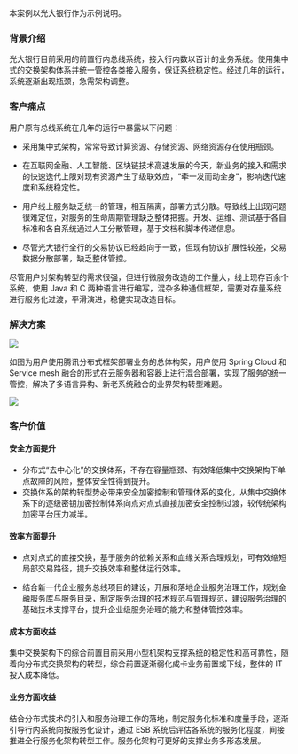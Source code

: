 本案例以光大银行作为示例说明。

### 背景介绍

光大银行目前采用的前置行内总线系统，接入行内数以百计的业务系统。使用集中式的交换架构体系并统一管控各类接入服务，保证系统稳定性。经过几年的运行，系统逐渐出现瓶颈，急需架构调整。

### 客户痛点

用户原有总线系统在几年的运行中暴露以下问题：

- 采用集中式架构，常常导致计算资源、存储资源、网络资源存在使用瓶颈。
- 在互联网金融、人工智能、区块链技术高速发展的今天，新业务的接入和需求的快速迭代上限对现有资源产生了级联效应，“牵一发而动全身”，影响迭代速度和系统稳定性。

- 用户线上服务缺乏统一的管理，相互隔离，部署方式分散。导致线上出现问题很难定位，对服务的生命周期管理缺乏整体把握。开发、运维、测试基于各自标准和各自系统通过人工分散管理，基于文档和脚本传递信息。
- 尽管光大银行全行的交易协议已经趋向于一致，但现有协议扩展性较差，交易数据分散部署，缺乏整体管控。

尽管用户对架构转型的需求很强，但进行微服务改造的工作量大，线上现存百余个系统，使用 Java 和 C 两种语言进行编写，混杂多种通信框架，需要对存量系统进行服务化过渡，平滑演进，稳健实现改造目标。



### 解决方案

![](https://main.qcloudimg.com/raw/437deebd3c7cde363af507ee096538f6.jpg)

如图为用户使用腾讯分布式框架部署业务的总体构架，用户使用 Spring Cloud 和 Service mesh 融合的形式在云服务器和容器上进行混合部署，实现了服务的统一管控，解决了多语言异构、新老系统融合的业界架构转型难题。

![](https://main.qcloudimg.com/raw/4a398aa91e19e201593d11a69545961d.jpg)

### 客户价值

#### 安全方面提升

- 分布式“去中心化”的交换体系，不存在容量瓶颈、有效降低集中交换架构下单点故障的风险，整体安全性得到提升。
- 交换体系的架构转型势必带来安全加密控制和管理体系的变化，从集中交换体系下的逐级密钥加密控制体系向点对点式直接加密安全控制过渡，较传统架构加密平台压力减半。

#### 效率方面提升

- 点对点式的直接交换，基于服务的依赖关系和血缘关系合理规划，可有效缩短局部交易路径，提升交换效率和整体运行效率。

- 结合新一代企业服务总线项目的建设，开展和落地企业服务治理工作，规划金融服务库与服务目录，制定服务治理的技术规范与管理规范，建设服务治理的基础技术支撑平台，提升企业级服务治理的能力和整体管控效率。

#### 成本方面收益

集中交换架构下的综合前置目前采用小型机架构支撑系统的稳定性和高可靠性，随着向分布式交换架构的转型，综合前置逐渐弱化成卡业务前置或下线，整体的 IT 投入成本降低。

#### 业务方面收益

结合分布式技术的引入和服务治理工作的落地，制定服务化标准和度量手段，逐渐引导行内系统向按服务化设计，通过 ESB 系统后评估各系统的服务化程度，间接推进全行服务化架构转型工作。服务化架构可更好的支撑业务多形态发展。










